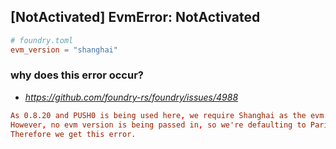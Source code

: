 ## [NotActivated] EvmError: NotActivated
```toml
# foundry.toml
evm_version = "shanghai"
```

### why does this error occur? 
- *https://github.com/foundry-rs/foundry/issues/4988*
```conf
As 0.8.20 and PUSH0 is being used here, we require Shanghai as the evm version. 
However, no evm version is being passed in, so we're defaulting to Paris, were PUSH0 isn't available. 
Therefore we get this error.
```
